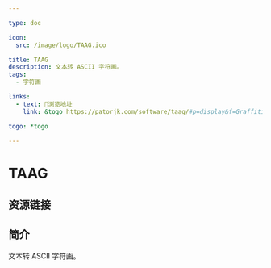 ```yaml
---

type: doc

icon:
  src: /image/logo/TAAG.ico

title: TAAG
description: 文本转 ASCII 字符画。
tags:
  - 字符画

links:
  - text: 🧰浏览地址
    link: &togo https://patorjk.com/software/taag/#p=display&f=Graffiti&t=Hello%20Resources

togo: *togo

---
```


<ShowLogo />

# TAAG

<ShowTags />

<ShowBreadcrumb />

## 资源链接

<ShowLinks />

## 简介

文本转 ASCII 字符画。
